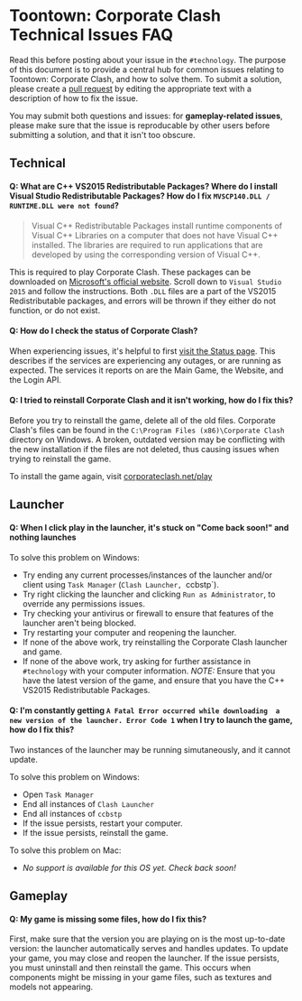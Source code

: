 # Toontown: Corporate Clash Technical Issues FAQ

Read this before posting about your issue in the `#technology`. The purpose of this document is to provide a central hub for common issues relating to Toontown: Corporate Clash, and how to solve them. To submit a solution, please create a [pull request](https://github.com/Palmidence/Toontown/pulls) by editing the appropriate text with a description of how to fix the issue.

You may submit both questions and issues: for **gameplay-related issues**, please make sure that the issue is reproducable by other users before submitting a solution, and that it isn't too obscure.

## Technical

#### **Q:** What are C++ VS2015 Redistributable Packages? Where do I install Visual Studio Redistributable Packages? How do I fix `MVSCP140.DLL / RUNTIME.DLL were not found`?
 
>Visual C++ Redistributable Packages install runtime components of Visual C++ Libraries on a computer that does not have Visual C++ installed. The libraries are required to run applications that are developed by using the corresponding version of Visual C++.

This is required to play Corporate Clash. These packages can be downloaded on [Microsoft's official website](https://www.microsoft.com/en-us/download/details.aspx?id=48145). Scroll down to `Visual Studio 2015` and follow the instructions. Both `.DLL` files are a part of the VS2015 Redistributable packages, and errors will be thrown if they either do not function, or do not exist.

#### **Q:** How do I check the status of Corporate Clash?

When experiencing issues, it's helpful to first [visit the Status page](https://status.corporateclash.net/). This describes if the services are experiencing any outages, or are running as expected. The services it reports on are the Main Game, the Website, and the Login API.

#### **Q:** I tried to reinstall Corporate Clash and it isn't working, how do I fix this?

Before you try to reinstall the game, delete all of the old files. Corporate Clash's files can be found in the `C:\Program Files (x86)\Corporate Clash` directory on Windows. A broken, outdated version may be conflicting with the new installation if the files are not deleted, thus causing issues when trying to reinstall the game.

To install the game again, visit [corporateclash.net/play](https://corporateclash.net/play)

## Launcher

#### **Q:** When I click play in the launcher, it's stuck on "Come back soon!" and nothing launches

To solve this problem on Windows:
- Try ending any current processes/instances of the launcher and/or client using `Task Manager` (`Clash Launcher, `ccbstp`).
- Try right clicking the launcher and clicking `Run as Administrator`, to override any permissions issues.
- Try checking your antivirus or firewall to ensure that features of the launcher aren't being blocked.
- Try restarting your computer and reopening the launcher.
- If none of the above work, try reinstalling the Corporate Clash launcher and game.
- If none of the above work, try asking for further assistance in `#technology` with your computer information.
_NOTE:_ Ensure that you have the latest version of the game, and ensure that you have the C++ VS2015 Redistributable Packages.

#### **Q:** I'm constantly getting `A Fatal Error occurred while downloading  a new version of the launcher. Error Code 1` when I try to launch the game, how do I fix this?

Two instances of the launcher may be running simutaneously, and it cannot update.

To solve this problem on Windows:
- Open `Task Manager`
- End all instances of `Clash Launcher`
- End all instances of `ccbstp`
- If the issue persists, restart your computer.
- If the issue persists, reinstall the game.

To solve this problem on Mac:
- _No support is available for this OS yet. Check back soon!_

## Gameplay

#### **Q:** My game is missing some files, how do I fix this?

First, make sure that the version you are playing on is the most up-to-date version: the launcher automatically serves and handles updates. To update your game, you may close and reopen the launcher. If the issue persists, you must uninstall and then reinstall the game. This occurs when components might be missing in your game files, such as textures and models not appearing.
